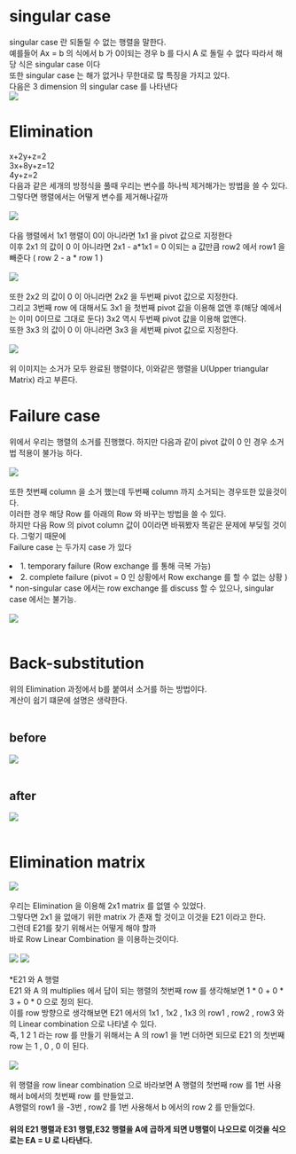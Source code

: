 # singular case
singular case 란 되돌릴 수 없는 행렬을 말한다.<br>
예를들어 Ax = b 의 식에서 b 가 0이되는 경우 b 를 다시 A 로 돌릴 수 없다 따라서 해당 식은 singular case 이다<br>
또한 singular case 는 해가 없거나 무한대로 많 특징을 가지고 있다.<br>
다음은 3 dimension 의 singular case 를 나타낸다<br>
<img src="https://user-images.githubusercontent.com/53939100/74938234-f42d6300-5430-11ea-9add-0448830ba4ef.png"></img><br>

# Elimination
x+2y+z=2<br>
3x+8y+z=12<br>
4y+z=2<br>
다음과 같은 세개의 방정식을 풀때 우리는 변수를 하나씩 제거해가는 방법을 쓸 수 있다.<br>
그렇다면 행렬에서는 어떻게 변수를 제거해나갈까<br>
<br>
<img src="https://user-images.githubusercontent.com/53939100/74939521-5dae7100-5433-11ea-8ca4-46a3e9df8ab2.png"></img><br><br>
다음 행렬에서 1x1 행렬이 0이 아니라면 1x1 을 pivot 값으로 지정한다 <br>
이후 2x1 의 값이 0 이 아니라면 2x1 - a*1x1 = 0 이되는 a 값만큼 row2 에서 row1 을 빼준다 ( row 2 - a * row 1 )<br><br>
<img src="https://user-images.githubusercontent.com/53939100/74939567-7880e580-5433-11ea-950b-779fa31fc461.png"></img><br><br>
또한 2x2 의 값이 0 이 아니라면 2x2 을 두번째 pivot 값으로 지정한다.<br>
그리고 3번째 row 에 대해서도 3x1 을 첫번째 pivot 값을 이용해 없앤 후(해당 예에서는 이미 0이므로 그대로 둔다) 3x2 역시 두번째 pivot 값을 이용해 없앤다.<br>
또한 3x3 의 값이 0 이 아니라면 3x3 을 세번째 pivot 값으로 지정한다.<br><br>
<img src="https://user-images.githubusercontent.com/53939100/74939627-92222d00-5433-11ea-8411-c3ffe4bd5c50.png"></img><br><br>위 이미지는 소거가 모두 완료된 행렬이다, 이와같은 행렬을 U(Upper triangular Matrix) 라고 부른다.<br>

# Failure case
위에서 우리는 행렬의 소거를 진행했다. 하지만 다음과 같이 pivot 값이 0 인 경우 소거법 적용이 불가능 하다.<br><br>
<img src='https://user-images.githubusercontent.com/53939100/74941364-3b6a2280-5436-11ea-961d-d63631919160.png'></img><br><br>
또한 첫번째 column 을 소거 했는데 두번째 column 까지 소거되는 경우또한 있을것이다.<br>
이러한 경우 해당 Row 를 아래의 Row 와 바꾸는 방법을 쓸 수 있다.<br>
하지만 다음 Row 의 pivot column 값이 0이라면 바꿔봤자 똑같은 문제에 부딪힐 것이다. 그렇기 때문에<br>
Failure case 는 두가지 case 가 있다<br>
<li> 1. temporary failure (Row exchange 를 통해 극복 가능)</li>
<li> 2. complete failure (pivot = 0 인 상황에서 Row exchange 를 할 수 없는 상황 )</li>
* non-singular case 에서는 row exchange 를 discuss 할 수 있으나, singular case 에서는 불가능.<br><br>
<img src="https://user-images.githubusercontent.com/53939100/74946275-62c3ee00-543c-11ea-85c6-009b58297036.png"></img><br><br>

# Back-substitution
위의 Elimination 과정에서 b를 붙여서 소거를 하는 방법이다.<br>
계산이 쉽기 떄문에 설명은 생략한다.<br><br>
## before
<img src="https://user-images.githubusercontent.com/53939100/74944364-44102800-5439-11ea-800a-49ea356cf03a.png"></img><br><br>
## after
<img src="https://user-images.githubusercontent.com/53939100/74944537-8cc7e100-5439-11ea-8de6-2fc0f92a2d16.png"></img><br><br>

# Elimination matrix
<img src='https://user-images.githubusercontent.com/53939100/74939521-5dae7100-5433-11ea-8ca4-46a3e9df8ab2.png'></img><br><br>
우리는 Elimination 을 이용해 2x1 matrix 를 없앨 수 있었다.<br>
그렇다면 2x1 을 없애기 위한 matrix 가 존재 할 것이고 이것을 E21 이라고 한다.<br>
그런데 E21를 찾기 위해서는 어떻게 해야 할까<br>
바로 Row Linear Combination 을 이용하는것이다.<br><br>
<img src='https://user-images.githubusercontent.com/53939100/74948040-1201c480-543f-11ea-83b1-3ddfc773b5d3.png'></img>
<img src='https://user-images.githubusercontent.com/53939100/74939521-5dae7100-5433-11ea-8ca4-46a3e9df8ab2.png'></img>
<br><br>
*E21 와 A 행렬<br>
E21 와 A 의 multiplies 에서 답이 되는 행렬의 첫번째 row 를 생각해보면 1 * 0 + 0 * 3 + 0 * 0 으로 정의 된다.<br>
이를 row 방향으로 생각해보면 E21 에서의 1x1 , 1x2 , 1x3 의 row1 , row2 , row3 와의 Linear combination 으로 나타낼 수 있다.<br>
즉, 1 2 1 라는 row 를 만들기 위해서는 A 의 row1 을 1번 더하면 되므로 E21 의 첫번째 row 는 1 , 0 , 0 이 된다.<br><br>
<img src="https://user-images.githubusercontent.com/53939100/75007020-22ee1c80-54b7-11ea-9d84-9449763a692a.png"></img><br><br>
위 행렬을 row linear combination 으로 바라보면 A 행렬의 첫번째 row 를 1번 사용해서 b에서의 첫번째 row 를 만들었고.<br>
A행렬의 row1 을 -3번 , row2 를 1번 사용해서 b 에서의 row 2 를 만들었다.<br>
#### 위의 E21 행렬과 E31 행렬,E32 행렬을 A에 곱하게 되면 U행렬이 나오므로 이것을 식으로는 EA = U 로 나타낸다.

